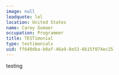 ```yaml
---
image: null
leadquote: lol
location: United States
name: Carey Gumaer
occupation: Programmer
title: TESTimonial
type: testimonials
uid: ff640dba-b0af-46a9-8e53-6b15f074ec25
---
```

testing